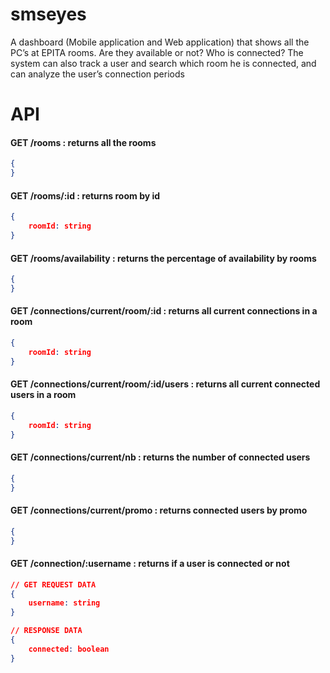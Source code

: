 # smseyes
A dashboard (Mobile application and Web application) that shows all the PC’s at EPITA rooms. Are they available or not?  Who is connected? The system can also track a user and search which room he is connected, and can analyze the user’s connection periods

# API

#### GET /rooms : returns all the rooms

```json
{
}
```

#### GET /rooms/:id : returns room by id

```json
{
    roomId: string
}
```

#### GET /rooms/availability : returns the percentage of availability by rooms

```json
{
}
```

#### GET /connections/current/room/:id : returns all current connections in a room

```json
{
    roomId: string
}
```

#### GET /connections/current/room/:id/users : returns all current connected users in a room 

```json
{
    roomId: string
}
```

#### GET /connections/current/nb : returns the number of connected users

```json
{
}
```

#### GET /connections/current/promo : returns connected users by promo

```json
{
}
```

#### GET /connection/:username : returns if a user is connected or not

```json
// GET REQUEST DATA
{
    username: string
}

// RESPONSE DATA
{
    connected: boolean
}
```



